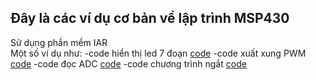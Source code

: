 ## Đây là các ví dụ cơ bản về lập trình MSP430
Sử dụng phần mềm IAR
<br/>
Một số ví dụ như:
-code hiển thị led 7 đoạn [code]()
-code xuất xung PWM [code]()
-code đọc ADC [code]()
-code chương trình ngắt [code]()
